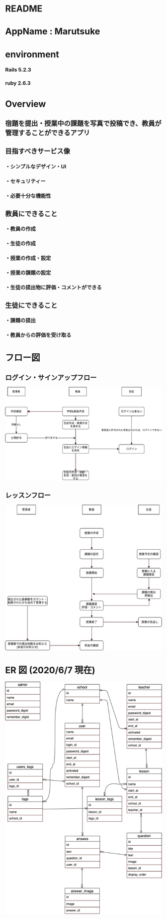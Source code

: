 # README

# AppName : Marutsuke

# environment

### Rails 5.2.3

### ruby 2.6.3

# Overview

## 宿題を提出・授業中の課題を写真で投稿でき、教員が管理することができるアプリ

## 目指すべきサービス像

### ・シンプルなデザイン・UI

### ・セキュリティー

### ・必要十分な機能性

## 教員にできること

### ・教員の作成

### ・生徒の作成

### ・授業の作成・設定

### ・授業の課題の設定

### ・生徒の提出物に評価・コメントができる

## 生徒にできること

### ・課題の提出

### ・教員からの評価を受け取る

# フロー図

## ログイン・サインアップフロー

![ログイン・サインアップフロー](wiki/images/login_sign_up_flow.png "hero")

## レッスンフロー

![レッスンフロー](wiki/images/lesson_flow.png "fllow")

# ER 図 (2020/6/7 現在)

![ER図](wiki/images/er4.png "fllow")
